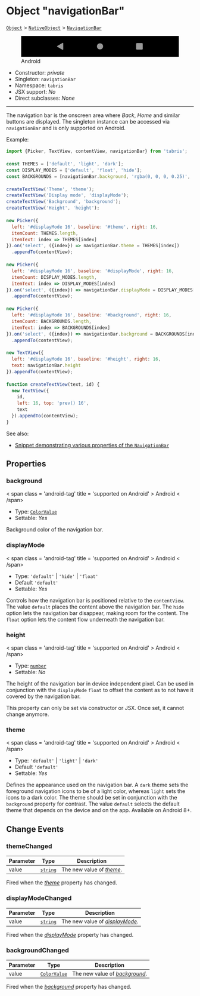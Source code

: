 ---
---
# Object "navigationBar"

<span style="white-space:nowrap;">[`Object`](https://developer.mozilla.org/en-US/docs/Web/JavaScript/Reference/Global_Objects/Object)</span> > <span style="white-space:nowrap;">[`NativeObject`](NativeObject.md)</span> > <span style="white-space:nowrap;">[`NavigationBar`](NavigationBar.md)</span>

<div class="tabris-image"><figure><div><img srcset="img\android\NavigationBar.png 2x" src="img\android\NavigationBar.png" alt="NavigationBar on Android"/></div><figcaption>Android</figcaption></figure></div>

* Constructor: *private*
* Singleton: `navigationBar`
* Namespace: `tabris`
* JSX support: *No*
* Direct subclasses: *None*
--------
The navigation bar is the onscreen area where *Back*, *Home* and similar buttons are displayed. The singleton instance can be accessed via `navigationBar` and is only supported on Android.


Example:
```js
import {Picker, TextView, contentView, navigationBar} from 'tabris';

const THEMES = ['default', 'light', 'dark'];
const DISPLAY_MODES = ['default', 'float', 'hide'];
const BACKGROUNDS = [navigationBar.background, 'rgba(0, 0, 0, 0.25)', 'red', 'green', 'blue'];

createTextView('Theme', 'theme');
createTextView('Display mode', 'displayMode');
createTextView('Background', 'background');
createTextView('Height', 'height');

new Picker({
  left: '#displayMode 16', baseline: '#theme', right: 16,
  itemCount: THEMES.length,
  itemText: index => THEMES[index]
}).on('select', ({index}) => navigationBar.theme = THEMES[index])
  .appendTo(contentView);

new Picker({
  left: '#displayMode 16', baseline: '#displayMode', right: 16,
  itemCount: DISPLAY_MODES.length,
  itemText: index => DISPLAY_MODES[index]
}).on('select', ({index}) => navigationBar.displayMode = DISPLAY_MODES[index])
  .appendTo(contentView);

new Picker({
  left: '#displayMode 16', baseline: '#background', right: 16,
  itemCount: BACKGROUNDS.length,
  itemText: index => BACKGROUNDS[index]
}).on('select', ({index}) => navigationBar.background = BACKGROUNDS[index])
  .appendTo(contentView);

new TextView({
  left: '#displayMode 16', baseline: '#height', right: 16,
  text: navigationBar.height
}).appendTo(contentView);

function createTextView(text, id) {
  new TextView({
    id,
    left: 16, top: 'prev() 16',
    text
  }).appendTo(contentView);
}
```
See also:

- [Snippet demonstrating various properties of the `NavigationBar`](https://github.com/eclipsesource/tabris-js/tree/v3.0.0-beta2-dev.20190219+1046/snippets/navigationbar.js)

## Properties

### background
<p class="platforms"> < span class = 'android-tag' title = 'supported on Android' > Android < /span></p>

* Type: <span style="white-space:nowrap;">[`ColorValue`](../types.md#colorvalue)</span>
* Settable: *Yes*



Background color of the navigation bar.

### displayMode
<p class="platforms"> < span class = 'android-tag' title = 'supported on Android' > Android < /span></p>

* Type: `'default'` | `'hide'` | `'float'`
* Default `'default'`
* Settable: *Yes*



Controls how the navigation bar is positioned relative to the `contentView`. The value `default` places the content above the navigation bar. The `hide` option lets the navigation bar disappear, making room for the content. The `float` option lets the content flow underneath the navigation bar.

### height
<p class="platforms"> < span class = 'android-tag' title = 'supported on Android' > Android < /span></p>

* Type: <span style="white-space:nowrap;">[`number`](https://developer.mozilla.org/en-US/docs/Web/JavaScript/Data_structures#Number_type)</span>
* Settable: *No*



The height of the navigation bar in device independent pixel. Can be used in conjunction with the `displayMode` `float` to offset the content as to not have it covered by the navigation bar.

This property can only be set via constructor or JSX. Once set, it cannot change anymore.

### theme
<p class="platforms"> < span class = 'android-tag' title = 'supported on Android' > Android < /span></p>

* Type: `'default'` | `'light'` | `'dark'`
* Default `'default'`
* Settable: *Yes*



Defines the appearance used on the navigation bar. A `dark` theme sets the foreground navigation icons to be of a light color, whereas `light` sets the icons to a dark color. The theme should be set in conjunction with the `background` property for contrast. The value `default` selects the default theme that depends on the device and on the app. Available on Android 8+.


## Change Events

### themeChanged

Parameter|Type|Description
-|-|-
value | <span style="white-space:nowrap;">[`string`](https://developer.mozilla.org/en-US/docs/Web/JavaScript/Data_structures#String_type)</span> | The new value of [*theme*](#theme).

Fired when the [*theme*](#theme) property has changed.

### displayModeChanged

Parameter|Type|Description
-|-|-
value | <span style="white-space:nowrap;">[`string`](https://developer.mozilla.org/en-US/docs/Web/JavaScript/Data_structures#String_type)</span> | The new value of [*displayMode*](#displayMode).

Fired when the [*displayMode*](#displayMode) property has changed.

### backgroundChanged

Parameter|Type|Description
-|-|-
value | <span style="white-space:nowrap;">[`ColorValue`](../types.md#colorvalue)</span> | The new value of [*background*](#background).

Fired when the [*background*](#background) property has changed.

